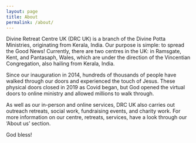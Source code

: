 ```yaml
---
layout: page
title: About
permalink: /about/
---
```

Divine Retreat Centre UK (DRC UK) is a branch of the Divine Potta Ministries, originating from Kerala, India. Our purpose is simple: to spread the Good News! Currently, there are two centres in the UK: in Ramsgate, Kent, and Pantasaph, Wales, which are under the direction of the Vincentian Congregation, also hailing from Kerala, India.

Since our inauguration in 2014, hundreds of thousands of people have walked through our doors and experienced the touch of Jesus. These physical doors closed in 2019 as Covid began, but God opened the virtual doors to online ministry and allowed millions to walk through.

As well as our in-person and online services, DRC UK also carries out outreach retreats, social work, fundraising events, and charity work. For more information on our centre, retreats, services, have a look through our ‘About us’ section.

God bless!
